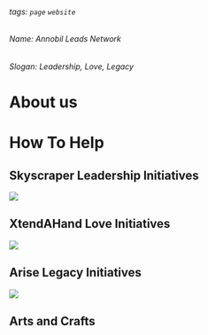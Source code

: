 ###### tags: `page` `website`

###### Name: Annobil Leads Network
###### Slogan: Leadership, Love, Legacy

# About us

# How To Help

## Skyscraper Leadership Initiatives 
[![](https://i.imgur.com/YQb1MEZ.jpg)](/skyscraperinitiatives.html)

## XtendAHand Love Initiatives
[![](https://i.imgur.com/lPLsAk4.jpg)](/extendahandinitiatives.html)

## Arise Legacy Initiatives
[![](https://i.imgur.com/a6U9f9e.jpg)](/ariseinitiatives.html)

## Arts and Crafts

